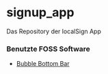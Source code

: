 # signup_app

Das Repository der localSign App

### Benutzte FOSS Software

- [Bubble Bottom Bar](https://pub.dev/packages/bubble_bottom_bar)
 